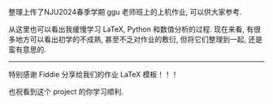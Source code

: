 整理上传了NJU2024春季学期 ggu 老师班上的上机作业, 可以供大家参考. 

从这里也可以看出我缓慢学习 LaTeX, Python 和数值分析的过程. 现在来看, 有很多地方可以看出初学的不成熟, 甚至不乏对作业的敷衍, 但将它们整理到一起, 还是蛮有意思的. 

---
特别感谢 Fiddie 分享给我们的作业 LaTeX 模板！！！

也祝看到这个 project 的你学习顺利. 
